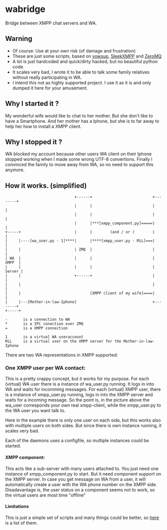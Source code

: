 wabridge
========

Bridge between XMPP chat servers and WA. 

## Warning
- Of course: Use at your own risk (of damage and frustration)
- These are just some scripts, based on [yowsup](https://github.com/tgalal/yowsup),  [SleekXMPP](https://github.com/fritzy/SleekXMPP) and [ZeroMQ](https://zeromq.org)
- A lot is just hardcoded and quick/dirty hacked, but no beautiful python code.
- It scales very bad, I wrote it to be able to talk some family relatives without really participating in WA. 
- I intend this not as highly supported project. I use it as it is and only dumped it here for your amusement. 

## Why I started it ? 
My wonderful wife would like to chat to her mother. But she don't like to have a Smartphone. And her mother has a Iphone, but she is to far away to help her how to install a XMPP client. 

## Why I stopped it ?
WA blocked my account because other users WA client on their Iphone stopped working when I made some wrong UTF-8 convertions.
Finally I convinced the family to move away from WA, so no need to support this anymore. 

## How it works. (simplified)

```
                               +------+                           +--------+
                               |      |                           |        |
                               |      |                           |        |
                               |      |***[xmpp_component.py]=====|        |
+-----+                        |      |        (and / or )        |        |
|     |----[wa_user.py - 1]****|      |****[xmpp_user.py - MiL]===|        |
|     |                        | ZMQ  |                           |        |
| WA  |                        |      |                           |  XMPP  |
|     |                        |      |                           | Server |
|     |                        +------+                           |        |
|     |                                                           |        |
|     |                               [XMPP client of my wife]====|        |
|     |---[Mother-in-law-Iphone]                                  +--------+
+-----+

-       is a connection to WA
*       is a IPC conection over ZMQ
=       is a XMPP connection

1       is a virtual WA useraccount 
MiL     is a virtual user on the XMPP server for the Mother-in-law-Iphone
```

There are two WA representations in XMPP supported:

### One XMPP user per WA contact:
This is a pretty crappy concept, but it works for my purpose. For each (virtual) WA user there is a instance of wa_user.py running. 
It logs in into WA and waits for incomming messages. For each (virtual) XMPP user, there is a instance of xmpp_user.py running, 
logs in into the XMPP server and waits for a incoming message. 
So the point is, in the picture above the wa_user corresponds your own real xmpp-client, while the xmpp_user.py to the WA user you want talk to. 

Here in the example there is only one user on each side, but this works also with multiple users on both sides. But since there is own instance running, it scales very bad. 

Each of the daemons uses a configfile, so multiple instances could be started. 

#### XMPP component:
This acts like a sub-server with many users attached to. You just need one instance of xmpp_component.py to start. But it need component support
on the XMPP server. In case you get message on WA from a user, it will automatically create a user with the WA phone number on the XMPP side. 
Disadavantage is, the user status on a component seems not to work, so the virtual users are most time "offline"

#### Limitations

This is just a simple set of scripts and many things could be better, so [here](https://github.com/ThomasRgbg/wabridge/issues?q=is%3Aissue+is%3Alimiation) is a list of them.



